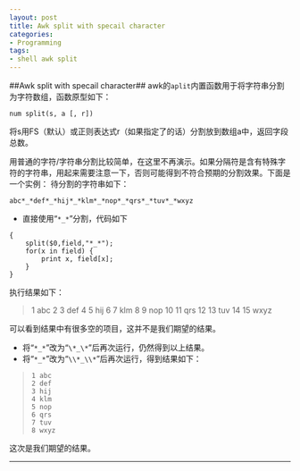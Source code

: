 ```yaml
---
layout: post
title: Awk split with specail character
categories:
- Programming
tags:
- shell awk split
---
```


 
##Awk split with specail character##
awk的`aplit`内置函数用于将字符串分割为字符数组，函数原型如下：

    num split(s, a [, r])

将s用FS（默认）或正则表达式r（如果指定了的话）分割放到数组a中，返回字段总数。

用普通的字符/字符串分割比较简单，在这里不再演示。如果分隔符是含有特殊字符的字符串，用起来需要注意一下，否则可能得到不符合预期的分割效果。下面是一个实例：
待分割的字符串如下：

	abc*_*def*_*hij*_*klm*_*nop*_*qrs*_*tuv*_*wxyz

- 直接使用“`*_*`”分割，代码如下
<!-- lang:awk -->
	{
		split($0,field,"*_*");
		for(x in field) {
			print x, field[x];
		}
	}

执行结果如下：

> 	1 abc
> 	2
> 	3 def
> 	4
> 	5 hij
> 	6
> 	7 klm
> 	8
> 	9 nop
> 	10
> 	11 qrs
> 	12
> 	13 tuv
> 	14
> 	15 wxyz

可以看到结果中有很多空的项目，这并不是我们期望的结果。

- 将“`*_*`”改为“`\*_\*`”后再次运行，仍然得到以上结果。
- 将“`*_*`”改为“`\\*_\\*`”后再次运行，得到结果如下：

>     1 abc
>     2 def
>     3 hij
>     4 klm
>     5 nop
>     6 qrs
>     7 tuv
>     8 wxyz

这次是我们期望的结果。



----
